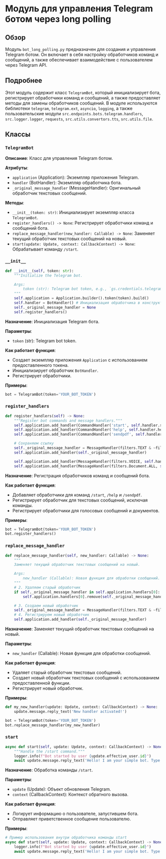 # Модуль для управления Telegram ботом через long polling
## Обзор

Модуль `bot_long_polling.py` предназначен для создания и управления Telegram ботом. Он включает в себя настройку обработчиков команд и сообщений, а также обеспечивает взаимодействие с пользователем через Telegram API.
## Подробнее

Этот модуль содержит класс `TelegramBot`, который инициализирует бота, регистрирует обработчики команд и сообщений, а также предоставляет методы для замены обработчиков сообщений. В модуле используются библиотеки `telegram`, `telegram.ext`, `asyncio`, `logging`, а также пользовательские модули `src.endpoints.bots.telegram.handlers`, `src.logger.logger`, `requests`, `src.utils.convertors.tts`, `src.utils.file`.

## Классы

### `TelegramBot`

**Описание**: Класс для управления Telegram ботом.

**Атрибуты**:
- `application` (Application): Экземпляр приложения Telegram.
- `handler` (BotHandler): Экземпляр обработчика бота.
- `_original_message_handler` (MessageHandler): Оригинальный обработчик текстовых сообщений.

**Методы**:
- `__init__(token: str)`: Инициализирует экземпляр класса `TelegramBot`.
- `register_handlers() -> None`: Регистрирует обработчики команд и сообщений бота.
- `replace_message_handler(new_handler: Callable) -> None`: Заменяет текущий обработчик текстовых сообщений на новый.
- `start(update: Update, context: CallbackContext) -> None`: Обрабатывает команду `/start`.

### `__init__`
```python
def __init__(self, token: str):
    """Initialize the Telegram bot.

    Args:
        token (str): Telegram bot token, e.g., `gs.credentials.telegram.bot.kazarinov`.
    """
    self.application = Application.builder().token(token).build()
    self.handler = BotHandler() # Инициализация обработчика в конструкторе
    self._original_message_handler = None
    self.register_handlers()
```
**Назначение**: Инициализация Telegram бота.

**Параметры**:
- `token` (str): Telegram bot token.

**Как работает функция**:
- Создает экземпляр приложения `Application` с использованием предоставленного токена.
- Инициализирует обработчик `BotHandler`.
- Регистрирует обработчики.

**Примеры**:
```python
bot = TelegramBot(token='YOUR_BOT_TOKEN')
```

### `register_handlers`
```python
def register_handlers(self) -> None:
    """Register bot commands and message handlers."""
    self.application.add_handler(CommandHandler('start', self.handler.start))
    self.application.add_handler(CommandHandler('help', self.handler.help_command))
    self.application.add_handler(CommandHandler('sendpdf', self.handler.send_pdf))

    # Сохраняем ссылку
    self._original_message_handler = MessageHandler(filters.TEXT & ~filters.COMMAND, self.handler.handle_message)
    self.application.add_handler(self._original_message_handler)

    self.application.add_handler(MessageHandler(filters.VOICE, self.handler.handle_voice))
    self.application.add_handler(MessageHandler(filters.Document.ALL, self.handler.handle_document))
```
**Назначение**: Регистрация обработчиков команд и сообщений бота.

**Как работает функция**:
- Добавляет обработчики для команд `/start`, `/help` и `/sendpdf`.
- Регистрирует обработчик для текстовых сообщений, исключая команды.
- Регистрирует обработчики для голосовых сообщений и документов.

**Примеры**:
```python
bot = TelegramBot(token='YOUR_BOT_TOKEN')
bot.register_handlers()
```

### `replace_message_handler`
```python
def replace_message_handler(self, new_handler: Callable) -> None:
    """
    Заменяет текущий обработчик текстовых сообщений на новый.

    Args:
        new_handler (Callable): Новая функция для обработки сообщений.
    """
    # 2. Удаляем старый обработчик
    if self._original_message_handler in self.application.handlers[0]:
        self.application.handlers[0].remove(self._original_message_handler)

    # 3. Создаем новый обработчик
    self._original_message_handler = MessageHandler(filters.TEXT & ~filters.COMMAND, new_handler)
    # 4. Регистрируем новый обработчик
    self.application.add_handler(self._original_message_handler)
```

**Назначение**: Заменяет текущий обработчик текстовых сообщений на новый.

**Параметры**:
- `new_handler` (Callable): Новая функция для обработки сообщений.

**Как работает функция**:
- Удаляет старый обработчик текстовых сообщений.
- Создает новый обработчик текстовых сообщений с использованием предоставленной функции.
- Регистрирует новый обработчик.

**Примеры**:
```python
def my_new_handler(update: Update, context: CallbackContext) -> None:
    update.message.reply_text('New handler activated!')

bot = TelegramBot(token='YOUR_BOT_TOKEN')
bot.replace_message_handler(my_new_handler)
```

### `start`
```python
async def start(self, update: Update, context: CallbackContext) -> None:
    """Handle the /start command."""
    logger.info(f"Bot started by user {update.effective_user.id}")
    await update.message.reply_text('Hello! I am your simple bot. Type /help to see available commands.')
```

**Назначение**: Обработка команды `/start`.

**Параметры**:
- `update` (Update): Объект обновления Telegram.
- `context` (CallbackContext): Контекст обратного вызова.

**Как работает функция**:
- Логирует информацию о пользователе, запустившем бота.
- Отправляет приветственное сообщение пользователю.

**Примеры**:
```python
# Пример использования внутри обработчика команды start
async def start(self, update: Update, context: CallbackContext) -> None:
    logger.info(f"Bot started by user {update.effective_user.id}")
    await update.message.reply_text('Hello! I am your simple bot. Type /help to see available commands.')